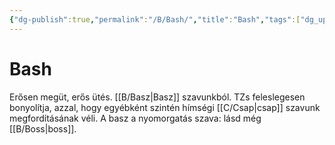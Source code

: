 ```yaml
---
{"dg-publish":true,"permalink":"/B/Bash/","title":"Bash","tags":["dg_uploaded"],"created":"2023-11-09T08:32","updated":"2023-11-09T08:32"}
---
```



# Bash

Erősen megüt, erős ütés. [[B/Basz\|Basz]] szavunkból. TZs feleslegesen bonyolítja, azzal, hogy egyébként szintén hímségi [[C/Csap\|csap]] szavunk megfordításának véli. A basz a nyomorgatás szava: lásd még [[B/Boss\|boss]].  